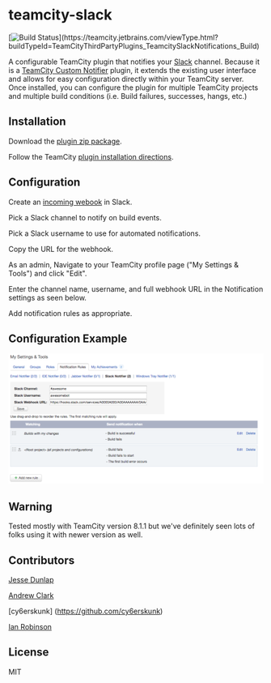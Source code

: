 # teamcity-slack
[![Build Status](https://teamcity.jetbrains.com/app/rest/builds/buildType:(id:TeamCityThirdPartyPlugins_TeamcitySlackNotifications_Build)/statusIcon.svg)](https://teamcity.jetbrains.com/viewType.html?buildTypeId=TeamCityThirdPartyPlugins_TeamcitySlackNotifications_Build)

A configurable TeamCity plugin that notifies your [Slack](https://slack.com) channel.
Because it is a [TeamCity Custom Notifier](http://confluence.jetbrains.com/display/TCD8/Custom+Notifier) plugin, it extends the existing user interface and allows for easy configuration directly within your TeamCity server. Once installed, you can configure the plugin for multiple TeamCity projects and multiple build conditions (i.e. Build failures, successes, hangs, etc.)

## Installation
Download the [plugin zip package](/target/teamcity-slack-integration.zip).

Follow the TeamCity [plugin installation directions](http://confluence.jetbrains.com/display/TCD8/Installing+Additional+Plugins).

## Configuration

Create an [incoming webook](https://my.slack.com/services/new/incoming-webhook) in Slack.

Pick a Slack channel to notify on build events.

Pick a Slack username to use for automated notifications.

Copy the URL for the webhook.

As an admin, Navigate to your TeamCity profile page ("My Settings & Tools") and click "Edit".

Enter the channel name, username, and full webhook URL in the Notification settings as seen below.

Add notification rules as appropriate.

## Configuration Example

![Configuration Settings](/configuration%20example.png)

## Warning

Tested mostly with TeamCity version 8.1.1 but we've definitely seen lots of folks using it with newer version as well.

## Contributors

[Jesse Dunlap](https://twitter.com/jessedunlap)

[Andrew Clark](https://twitter.com/andrew_jclark)

[cy6erskunk] (https://github.com/cy6erskunk)

[Ian Robinson](https://twitter.com/irobinson)

## License
MIT
